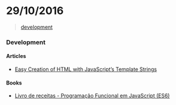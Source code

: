 # 29/10/2016

> [development](#development)


### Development

#### Articles
- [Easy Creation of HTML with JavaScript’s Template Strings](http://wesbos.com/template-strings-html/)

#### Books
- [Livro de receitas - Programação Funcional em JavaScript (ES6)](https://github.com/js-functional/js-funcional/blob/master/translations/pt-BR/README.md)